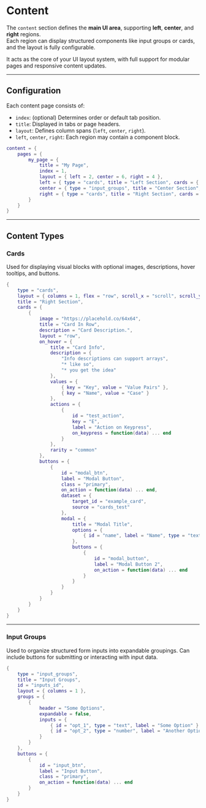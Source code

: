 # Content

The `content` section defines the **main UI area**, supporting **left**, **center**, and **right** regions.  
Each region can display structured components like input groups or cards, and the layout is fully configurable.

It acts as the core of your UI layout system, with full support for modular pages and responsive content updates.

---

## Configuration

Each content page consists of:

* `index`: (optional) Determines order or default tab position.
* `title`: Displayed in tabs or page headers.
* `layout`: Defines column spans (`left`, `center`, `right`).
* `left`, `center`, `right`: Each region may contain a component block.

```lua
content = {
    pages = {
        my_page = {
            title = "My Page",
            index = 1,
            layout = { left = 2, center = 6, right = 4 },
            left = { type = "cards", title = "Left Section", cards = { ... } },
            center = { type = "input_groups", title = "Center Section", groups = { ... } },
            right = { type = "cards", title = "Right Section", cards = { ... } }
        }
    }
}
```

---

## Content Types

### Cards

Used for displaying visual blocks with optional images, descriptions, hover tooltips, and buttons.

```lua
{
    type = "cards",
    layout = { columns = 1, flex = "row", scroll_x = "scroll", scroll_y = "scroll" },
    title = "Right Section",
    cards = {
        {
            image = "https://placehold.co/64x64",
            title = "Card In Row",
            description = "Card Description.",
            layout = "row",
            on_hover = {
                title = "Card Info",
                description = {
                    "Info descriptions can support arrays",
                    "* like so",
                    "* you get the idea"
                },
                values = {
                    { key = "Key", value = "Value Pairs" },
                    { key = "Name", value = "Case" }
                },
                actions = {
                    {
                        id = "test_action",
                        key = "E",
                        label = "Action on Keypress",
                        on_keypress = function(data) ... end
                    }
                },
                rarity = "common"
            },
            buttons = {
                {
                    id = "modal_btn",
                    label = "Modal Button",
                    class = "primary",
                    on_action = function(data) ... end,
                    dataset = {
                        target_id = "example_card",
                        source = "cards_test"
                    },
                    modal = {
                        title = "Modal Title",
                        options = {
                            { id = "name", label = "Name", type = "text" }
                        },
                        buttons = {
                            {
                                id = "modal_button",
                                label = "Modal Button 2",
                                on_action = function(data) ... end
                            }
                        }
                    }
                }
            }
        }
    }
}
```

---

### Input Groups

Used to organize structured form inputs into expandable groupings.
Can include buttons for submitting or interacting with input data.

```lua
{
    type = "input_groups",
    title = "Input Groups",
    id = "inputs_id",
    layout = { columns = 1 },
    groups = {
        {
            header = "Some Options",
            expandable = false,
            inputs = {
                { id = "opt_1", type = "text", label = "Some Option" },
                { id = "opt_2", type = "number", label = "Another Option" }
            }
        }
    },
    buttons = {
        {
            id = "input_btn",
            label = "Input Button",
            class = "primary",
            on_action = function(data) ... end
        }
    }
}
```